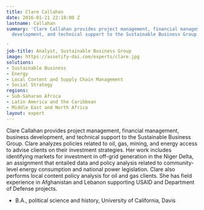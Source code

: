 ```yaml
---
title: Clare Callahan
date: 2016-01-21 22:18:00 Z
lastname: Callahan
summary: 'Clare Callahan provides project management, financial management, business
  development, and technical support to the Sustainable Business Group.

'
job-title: Analyst, Sustainable Business Group
image: https://assetify-dai.com/experts/clare.jpg
solutions:
- Sustainable Business
- Energy
- Local Content and Supply Chain Management
- Social Strategy
regions:
- Sub-Saharan Africa
- Latin America and the Caribbean
- Middle East and North Africa
layout: expert
---
```


Clare Callahan provides project management, financial management, business development, and technical support to the Sustainable Business Group. Clare analyzes policies related to oil, gas, mining, and energy access to advise clients on their investment strategies. Her work includes identifying markets for investment in off-grid generation in the Niger Delta, an assignment that entailed data and policy analysis related to community-level energy consumption and national power legislation. Clare also performs local content policy analysis for oil and gas clients. She has field experience in Afghanistan and Lebanon supporting USAID and Department of Defense projects.

* B.A., political science and history, University of California, Davis
